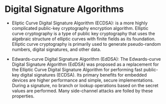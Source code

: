 # Digital Signature Algorithms

* Eliptic Curve Digital Signature Algorithm (ECDSA): is a more highly complicated public-key cryptography encryption algorithm. Elliptic curve cryptography is a type of public key cryptography that uses the algebraic structure of elliptic curves with finite fields as its foundation. Elliptic curve cryptography is primarily used to generate pseudo-random numbers, digital signatures, and other data.

* Edwards-curve Digital Signature Algorithm (EdDSA): The Edwards-curve Digital Signature Algorithm (EdDSA) was proposed as a replacement for the Elliptic Curve Digital Signature Algorithm for performing fast public-key digital signatures (ECDSA). Its primary benefits for embedded devices are higher performance and simple, secure implementations. During a signature, no branch or lookup operations based on the secret values are performed. Many side-channel attacks are foiled by these properties.